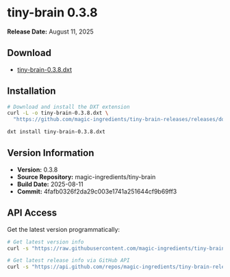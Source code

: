 # tiny-brain 0.3.8

**Release Date:** August 11, 2025

## Download
- [tiny-brain-0.3.8.dxt]()

## Installation
```bash
# Download and install the DXT extension
curl -L -o tiny-brain-0.3.8.dxt \
  "https://github.com/magic-ingredients/tiny-brain-releases/releases/download/v0.3.8/tiny-brain-0.3.8.dxt"

dxt install tiny-brain-0.3.8.dxt
```

## Version Information
- **Version:** 0.3.8
- **Source Repository:** magic-ingredients/tiny-brain
- **Build Date:** 2025-08-11
- **Commit:** 4fafb0326f2da29c003e1741a251644cf9b69ff3

## API Access
Get the latest version programmatically:
```bash
# Get latest version info
curl -s "https://raw.githubusercontent.com/magic-ingredients/tiny-brain-releases/main/latest/version.json"

# Get latest release info via GitHub API
curl -s "https://api.github.com/repos/magic-ingredients/tiny-brain-releases/releases/latest"
```
